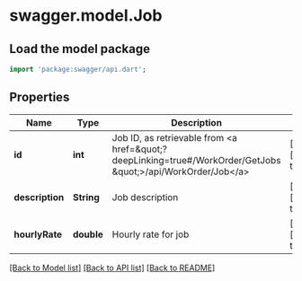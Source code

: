 # swagger.model.Job

## Load the model package
```dart
import 'package:swagger/api.dart';
```

## Properties
Name | Type | Description | Notes
------------ | ------------- | ------------- | -------------
**id** | **int** | Job ID, as retrievable from &lt;a href&#x3D;\&quot;?deepLinking&#x3D;true#/WorkOrder/GetJobs \&quot;&gt;/api/WorkOrder/Job&lt;/a&gt; | [optional] [default to null]
**description** | **String** | Job description | [optional] [default to null]
**hourlyRate** | **double** | Hourly rate for job | [optional] [default to null]

[[Back to Model list]](../README.md#documentation-for-models) [[Back to API list]](../README.md#documentation-for-api-endpoints) [[Back to README]](../README.md)


